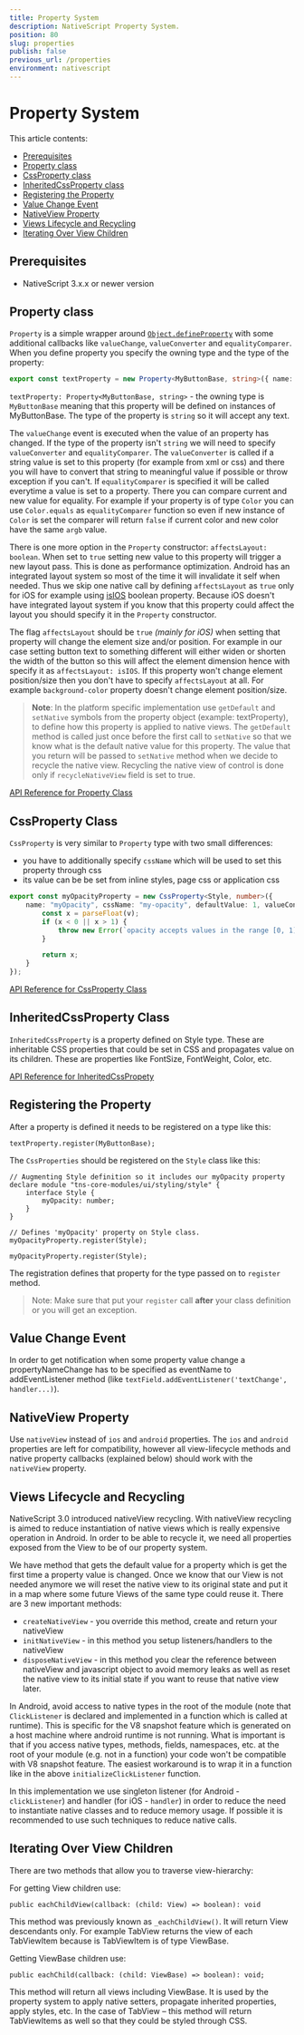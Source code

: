 ```yaml
---
title: Property System
description: NativeScript Property System.
position: 80
slug: properties
publish: false
previous_url: /properties
environment: nativescript
---
```


# Property System 

This article contents:
* [Prerequisites](#prerequisites)
* [Property class](#property-class) 
* [CssProperty class](#cssproperty-class)
* [InheritedCssProperty class](#inheritedcssproperty-class) 
* [Registering the Property](#registering-the-property) 
* [Value Change Event](#value-change-event) 
* [NativeView Property](#nativeview-property) 
* [Views Lifecycle and Recycling](#views-lifecycle-and-recycling)
* [Iterating Over View Children](#iterating-over-view-children) 


## Prerequisites

- NativeScript 3.x.x or newer version

## Property class 

`Property` is a simple wrapper around [`Object.defineProperty`](https://developer.mozilla.org/en/docs/Web/JavaScript/Reference/Global_Objects/Object/defineProperty) with some additional callbacks like `valueChange`, `valueConverter` and `equalityComparer`. When you define property you specify the owning type and the type of the property:

```TypeScript
export const textProperty = new Property<MyButtonBase, string>({ name: "text", defaultValue: "", affectsLayout: true });
```

`textProperty: Property<MyButtonBase, string>` - the owning type is `MyButtonBase` meaning that this property will be defined on instances of MyButtonBase. The type of the property is `string` so it will accept any text. 

The `valueChange` event is executed when the value of an property has changed. If the type of the property isn't `string` we will need to specify `valueConverter` and `equalityComparer`. The `valueConverter` is called if a string value is set to this property (for example from xml or css) and there you will have to convert that string to meaningful value if possible or throw exception if you can't. If `equalityComparer` is specified it will be called everytime a value is set to a property. There you can compare current and new value for equality. For example if your property is of type `Color` you can use `Color.equals` as `equalityComparer` function so even if new instance of `Color` is set the comparer will return `false` if current color and new color have the same `argb` value. 

There is one more option in the `Property` constructor: `affectsLayout: boolean`. 
When set to `true` setting new value to this property will trigger a new layout pass. This is done as performance optimization. Android has an integrated layout system so most of the time it will invalidate it self when needed. Thus we skip one native call by defining `affectsLayout` as `true` only for iOS for example using [isIOS](http://docs.nativescript.org/api-reference/modules/_platform_.html#isios) boolean property. Because iOS doesn't have integrated layout system if you know that this property could affect the layout you should specify it in the `Property` constructor. 
 
 
The flag `affectsLayout` should be `true` *(mainly for iOS)* when setting that property will change the element size and/or position. For example in our case setting button text to something different will either widen or shorten the width of the button so this will affect the element dimension hence with specify it as `affectsLayout: isIOS`. If this property won't change element position/size then you don't have to specify `affectsLayout` at all. For example `background-color` property doesn't change element position/size. 

> **Note**: In the platform specific implementation use `getDefault` and `setNative` symbols from the property object (example: textProperty), to define how this property is applied to native views.
> The `getDefault` method is called just once before the first call to `setNative` so that we know what is the default native value for this property. The value that you return will be passed to `setNative` method when we decide to recycle the native view. Recycling the native view of control is done only if `recycleNativeView` field is set to true.


[API Reference for Property Class](http://docs.nativescript.org/api-reference/classes/_ui_core_properties_.property.html)

## CssProperty Class

`CssProperty` is very similar to `Property` type with two small differences: 
- you have to additionally specify `cssName` which will be used to set this property through css  
- its value can be be set from inline styles, page css or application css 

```TypeScript
export const myOpacityProperty = new CssProperty<Style, number>({
    name: "myOpacity", cssName: "my-opacity", defaultValue: 1, valueConverter: (v) => {
        const x = parseFloat(v);
        if (x < 0 || x > 1) {
            throw new Error(`opacity accepts values in the range [0, 1]. Value: ${v}`);
        }

        return x;
    }
});
```
[API Reference for CssProperty Class](http://docs.nativescript.org/api-reference/classes/_ui_core_properties_.cssproperty.html)


## InheritedCssProperty Class

`InheritedCssProperty` is a property defined on Style type. These are inheritable CSS properties that could be set in CSS and propagates value on its children. These are properties like FontSize, FontWeight, Color, etc.

[API Reference for InheritedCssPropety](http://docs.nativescript.org/api-reference/classes/_ui_core_properties_.inheritedcssproperty.html)

## Registering the Property

After a property is defined it needs to be registered on a type like this: 
```
textProperty.register(MyButtonBase);
```

The `CssProperties` should be registered on the `Style` class like this:

```
// Augmenting Style definition so it includes our myOpacity property
declare module "tns-core-modules/ui/styling/style" {
    interface Style {
        myOpacity: number;
    }
}

// Defines 'myOpacity' property on Style class.
myOpacityProperty.register(Style);
 
myOpacityProperty.register(Style);
```

The registration defines that property for the type passed on to `register` method. 

> Note: Make sure that put your `register` call **after** your class definition or you will get an exception.

## Value Change Event

In order to get notification when some property value change a propertyNameChange has to be specified as eventName to addEventListener method (like `textField.addEventListener('textChange', handler...)`).

## NativeView Property

Use `nativeView` instead of `ios` and `android` properties. The `ios` and `android` properties are left for compatibility, however all view-lifecycle methods and native property callbacks (explained below) should work with the `nativeView` property.


## Views Lifecycle and Recycling

NativeScript 3.0 introduced nativeView recycling. With nativeView recycling is aimed to reduce instantiation of native views which is really expensive operation in Android. In order to be able to recycle it, we need all properties exposed from the View to be of our property system.

We have method that gets the default value for a property which is get the first time a property value is changed. Once we know that our View is not needed anymore we will reset the native view to its original state and put it in a map where some future Views of the same type could reuse it. There are 3 new important methods:

- `createNativeView` - you override this method, create and return your nativeView 
- `initNativeView` - in this method you setup listeners/handlers to the nativeView 
- `disposeNativeView` - in this method you clear the reference between nativeView and javascript object to avoid memory leaks as well as reset the native view to its initial state if you want to reuse that native view later.

In Android, avoid access to native types in the root of the module (note that `ClickListener` is declared and implemented in a function which is called at runtime). This is specific for the V8 snapshot feature which is generated on a host machine where android runtime is not running. What is important is that if you access native types, methods, fields, namespaces, etc. at the root of your module (e.g. not in a function) your code won't be compatible with V8 snapshot feature. The easiest workaround is to wrap it in a function like in the above `initializeClickListener` function.
 
In this implementation we use singleton listener (for Android - `clickListener`) and handler (for iOS - `handler`) in order to reduce the need to instantiate native classes and to reduce memory usage. If possible it is recommended to use such techniques to reduce native calls.

## Iterating Over View Children

There are two methods that allow you to traverse view-hierarchy:

For getting View children use:
```
public eachChildView(callback: (child: View) => boolean): void
```
This method was previously known as `_eachChildView()`. It will return View descendants only. For example TabView returns the view of each TabViewItem because is TabViewItem is of type ViewBase.

Getting ViewBase children use:
```
public eachChild(callback: (child: ViewBase) => boolean): void;
```
This method will return all views including ViewBase. It is used by the property system to apply native setters, propagate inherited properties, apply styles, etc. In the case of TabView – this method will return TabViewItems as well so that they could be styled through CSS.
